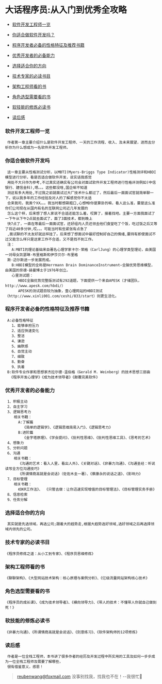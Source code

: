 # 大话程序员:从入门到优秀全攻略

 - [软件开发工程师一览](#软件开发工程师一览)
 
 - [你适合做软件开发吗？](#你适合做软件开发吗)
 
 - [程序开发者必备的性格特征及推荐书籍](#程序开发者必备的性格特征及推荐书籍)
 
 - [优秀开发者的必备能力](#优秀开发者的必备能力)
 
 - [选择适合你的方向](#选择适合你的方向)
 
 - [技术专家的必读书目](#技术专家的必读书目)
 
 - [架构工程师看的书](#架构工程师看的书)
 
 - [角色选型需要看的书](#角色选型需要看的书)
 
 - [软技能的修炼必读书](#软技能的修炼必读书)
 
 - [读后感](#读后感)
 
 ### 软件开发工程师一览
     作者第一章主要介绍什么是软件开发工程师、一天的工作流程、收入、及未来展望，进而去分析你为什么想成为一名软件开发工程师。
 
 ### 你适合做软件开发吗
     这一章主要从性格测试分析，以MBTI(Myers-Briggs Type Indicator)性格测评和HBDI模型进行分析，看是否适合做软件开发，说实话我感觉
     用处不大只作为参考,不过真实还确实有公司会对面试软件开发工程师进行性格评测例如(中信银行、建信金科),嗯。。。这些都没啥,国企嘛不知道
     测这有多大用处,不过我之前就面试过大厂技术什么都过了，然后最后一面面试官就简单聊一下，说以我多年的工作经验及对人的了解感觉你不太适
     合来我司，我类个XX。。。我当时都想飙粗口,心想MD你是算卦的嘛，看人这么准，要是这么准你们公司现在从国内有名的互联网公司近几年发展的
     怎么这个样，后来想了想人家说不合适还能怎么着，哎算了，接着找吧。主要一方面我面试了一下午从下午2点就去面试了，面了3面技术，都到晚上
     快7点了，一直在等最后一面面试官，还好组内人员还领去他们食堂吃了个饭，吃过饭之后又等了将近40多分钟,哎。。。可能当时有些紧张有点急了
     ,面试聊的不太友好就这样挂了。后来想了想面试中最好控制好自己的情绪,要持有即使面试不过又能怎么样只是这家工作不合适，又不是找不到工作。
     注：
       A:MBTI的理论基础来自著名心理学家卡尔·荣格（CarlJung）的心理学类型理论，由美国一对母女凯瑟琳·布里格斯和伊莎贝尔·布里格
     斯·迈尔斯进一步发展而成。
       B:HBDI模型的全称是Herrmann Brain DominanceInstrument—全脑优势思维模型，由美国的奈德·赫曼博士于1976年创立。
       心里测试题：
          HBDI全脑优势完整版测试有292道题，下面提供一个来自APESK（才储团队，http://www.apesk.com/hbdi/）
          APESK的测试题目较为抽象，壹心理网站的HBDI测试（http://www.xinli001.com/ceshi/833/start）则更生活化。
 
 ### 程序开发者必备的性格特征及推荐书籍
     A:必备性格特征
       1、能够承担压力
       2、适应快速变化
       3、整洁
       4、谦逊
       5、幽默感
       6、自觉主动
       7、细致
       8、勤奋
       9、执着
     B:软件专业作家和思想家杰拉尔德·温伯格（Gerald M. Weinberg）的技术思想三部曲
      《程序开发心理学》《成为技术领导者》《颠覆完美软件》
 
 ### 优秀开发者的必备能力
     1、积极主动
     2、自主学习
     3、逻辑思考力
        相关书籍：
          A:了解篇
            《简单的逻辑学》、《逻辑思维简易入门》、《逻辑思考力》
          B:进阶篇
            《金字塔原理》、《学会提问》、《批判性思维》、《批判性思维工具》、《思考的艺术》
     4、想象力
     5、分析问题
     6、沟通
        相关书籍：
          《沟通的艺术：看入人里，看出人外》、《关键对话》、《非暴力沟通》、《沟通圣经：听说读写全方位沟通技巧》
          《所谓情商高就是会说话》（佐佐木圭一著）、《蔡康永的说话之道》、《影响力》
     7、目标管理
        相关书籍：
          《OKR工作法》、 《只管去做：让你迅速实现增值的目标管理法》、《目标管理实务手册》 
     8、信息检索
     9、任务分解           
 
 ### 选择适合你的方向
     其实就是先选领域，再选公司;跟着大的趋势走,根据大趋势选好领域,选好领域之后再选择领域内领先的公司。       
 
 ### 技术专家的必读书目
    《程序员修炼之道：从小工到专家》、《程序员思维修炼》
    
 ### 架构工程师看的书
    《聊聊架构》、《大型网站技术架构：核心原理与案例分析》、《亿级流量网站架构核心技术》
 
 ### 角色选型需要看的书
    《程序员的成长课》、《成为技术领导者》、《横向领导力》、《带人的技术：不懂带人你就自己做到死！》
 
 ### 软技能的修炼必读书
    《非暴力沟通》、《所谓情商高就是会说话》、《刻意练习》、《软件架构师的12项修炼》        
 ### 读后感
     作者是一位全栈工程师，本书讲了很多作者的经历及开发过程中所实用的工具及如何一步步成为一位全栈工程师及需要了解哪些，
     很有借鉴意义，感恩！
       
> reubenwang@foxmail.com
> 没事别找我，找我也不在！--我很忙🦆